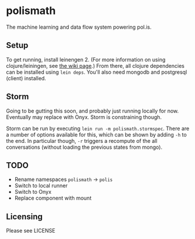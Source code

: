 # polismath

The machine learning and data flow system powering pol.is.


## Setup

To get running, install leinengen 2.
(For more information on using clojure/leiningen, see [the wiki page](https://github.com/metasoarous/polismath/wiki/Working-with-clojure).)
From there, all clojure dependencies can be installed using `lein deps`.
You'll also need mongodb and postgresql (client) installed.

## Storm

Going to be gutting this soon, and probably just running locally for now.
Eventually may replace with Onyx.
Storm is constraining though.

Storm can be run by executing `lein run -m polismath.stormspec`.
There are a number of options available for this, which can be shown by adding `-h` to the end.
In particular though, `-r` triggers a recompute of the all conversations (without loading the previous states from mongo).

## TODO

* Rename namespaces `polismath` -> `polis`
* Switch to local runner
* Switch to Onyx
* Replace component with mount

## Licensing

Please see LICENSE

